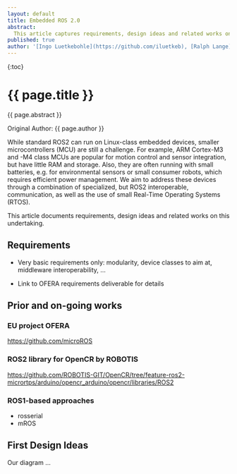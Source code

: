 ```yaml
---
layout: default
title: Embedded ROS 2.0
abstract:
  This article captures requirements, design ideas and related works on a tiny ROS 2.0 stack for microcontrollers.
published: true
author: '[Ingo Luetkebohle](https://github.com/iluetkeb), [Ralph Lange](https://github.com/ralph-lange), ... add many more from Embedded ROS2 Interest Group'
---
```


{:toc}

# {{ page.title }}

<div class="abstract" markdown="1">
{{ page.abstract }}
</div>

Original Author: {{ page.author }}

While standard ROS2 can run on Linux-class embedded devices, smaller microcontrollers (MCU) are still a challenge. For example, ARM Cortex-M3 and -M4 class MCUs are popular for motion control and sensor integration, but have little RAM and storage. Also, they are often running with small batteries, e.g. for environmental sensors or small consumer robots, which requires efficient power management. We aim to address these devices through a combination of specialized, but ROS2 interoperable, communication, as well as the use of small Real-Time Operating Systems (RTOS).

This article documents requirements, design ideas and related works on this undertaking.



## Requirements

*   Very basic requirements only: modularity, device classes to aim at, middleware interoperability, ...

*   Link to OFERA requirements deliverable for details



## Prior and on-going works

### EU project OFERA

https://github.com/microROS


### ROS2 library for OpenCR by ROBOTIS

https://github.com/ROBOTIS-GIT/OpenCR/tree/feature-ros2-micrortps/arduino/opencr_arduino/opencr/libraries/ROS2


### ROS1-based approaches

*   rosserial
*   mROS


## First Design Ideas

Our diagram ...
